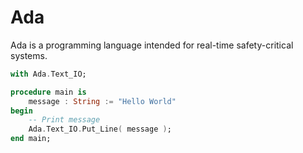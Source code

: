 # Ada
<div class="definition">
Ada is a programming language intended for real-time safety-critical systems.
</div>


```Ada
with Ada.Text_IO;

procedure main is
	message : String := "Hello World"
begin
	-- Print message
	Ada.Text_IO.Put_Line( message );
end main;
```
